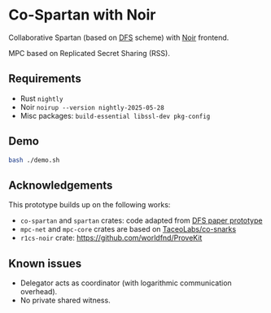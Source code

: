 # Co-Spartan with Noir

Collaborative Spartan (based on [DFS](https://eprint.iacr.org/2025/296) scheme) with [Noir](https://github.com/noir-lang/noir) frontend.

MPC based on Replicated Secret Sharing (RSS).

## Requirements

- Rust `nightly`
- Noir `noirup --version nightly-2025-05-28`
- Misc packages: `build-essential libssl-dev pkg-config`

## Demo

```bash
bash ./demo.sh
```

## Acknowledgements

This prototype builds up on the following works:

- `co-spartan` and `spartan` crates: code adapted from [DFS paper prototype](https://zenodo.org/records/14677749?token=eyJhbGciOiJIUzUxMiJ9.eyJpZCI6ImI0NjE1ZWVkLWQ2MTgtNDEwNy1hMjFmLTg0MmQ0ZWE4MWE5NyIsImRhdGEiOnt9LCJyYW5kb20iOiIzM2QzYTM5ZjQ5ZWZkZjM2NTE1ZjllYjkzODA1NmU4ZiJ9.2y5WljMWenkgkxJCZVOilnGeMY1EkbeyZtph-2tu6W3Srh4LOGX7jxre8bZtooAkX8TRVScfV-HWA7THJ9ofpQ)
- `mpc-net` and `mpc-core` crates are based on [TaceoLabs/co-snarks](https://github.com/TaceoLabs/co-snarks)
- `r1cs-noir` crate: https://github.com/worldfnd/ProveKit

## Known issues

- Delegator acts as coordinator (with logarithmic communication overhead).
- No private shared witness.
